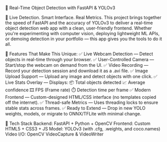 🚀 Real-Time Object Detection with FastAPI & YOLOv3

🎯 Live Detection. Smart Interface. Real Metrics.
This project brings together the speed of FastAPI and the accuracy of YOLOv3 to deliver a real-time object detection web app with a clean, user-friendly frontend. Whether you're experimenting with computer vision, deploying lightweight ML APIs, or demoing detection in your portfolio — this app gives you the tools to do it all.

🧠 Features That Make This Unique:
✅ Live Webcam Detection — Detect objects in real-time through your browser.
✅ User-Controlled Camera — Start/stop the webcam on demand from the UI.
✅ Video Recording — Record your detection session and download it as a .avi file.
✅ Image Upload Support — Upload any image and detect objects with one click.
✅ Live Stats Overlay — Displays:
📦 Total objects detected
📈 Average confidence
🎞 FPS (Frame rate)
⏱ Detection time per frame
✅ Modern Frontend — Custom-designed HTML/CSS interface (no templates copied off the internet).
✅ Thread-safe Metrics — Uses threading locks to ensure stable stats across frames.
✅ Ready to Extend — Drop in new YOLO weights, models, or migrate to ONNX/TFLite with minimal change.

🔧 Tech Stack
Backend: FastAPI + Python + OpenCV
Frontend: Custom HTML5 + CSS3 + JS
Model: YOLOv3 (with .cfg, .weights, and coco.names)
Video I/O: OpenCV VideoCapture & VideoWriter

